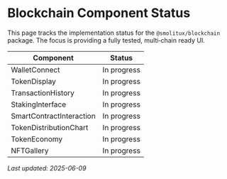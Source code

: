 # Blockchain Component Status

This page tracks the implementation status for the `@smolitux/blockchain` package. The focus is providing a fully tested, multi‑chain ready UI.

| Component | Status |
|-----------|--------|
| WalletConnect | In progress |
| TokenDisplay | In progress |
| TransactionHistory | In progress |
| StakingInterface | In progress |
| SmartContractInteraction | In progress |
| TokenDistributionChart | In progress |
| TokenEconomy | In progress |
| NFTGallery | In progress |

*Last updated: 2025-06-09*
